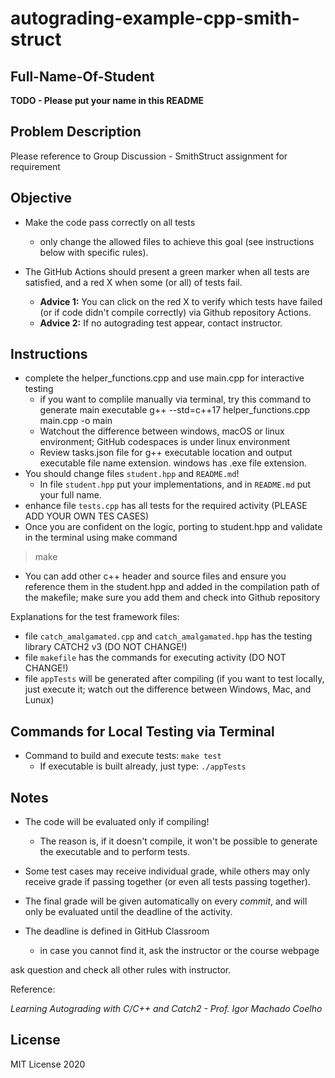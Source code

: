 # autograding-example-cpp-smith-struct

## Full-Name-Of-Student

**TODO - Please put your name in this README**

## Problem Description

Please reference to Group Discussion - SmithStruct assignment for requirement

## Objective

- Make the code pass correctly on all tests
   * only change the allowed files to achieve this goal (see instructions below with specific rules).


- The GitHub Actions should present a green marker when all tests are satisfied, and a red X when some (or all) of tests fail. 
    * **Advice 1:** You can click on the red X to verify which tests have failed (or if code didn't compile correctly) via Github repository Actions.
    * **Advice 2:** If no autograding test appear, contact instructor.

## Instructions

- complete the helper_functions.cpp and use main.cpp for interactive testing
   * if you want to complile manually via terminal, try this command to generate main executable
    g++ --std=c++17 helper_functions.cpp main.cpp -o main
   * Watchout the difference between windows, macOS or linux environment; GitHub codespaces is under linux environment
   * Review tasks.json file for g++ executable location and output executable file name extension.  windows has .exe file extension.
- You should change files `student.hpp` and `README.md`!
   * In file `student.hpp` put your implementations, and in `README.md` put your full name.
- enhance file `tests.cpp` has all tests for the required activity (PLEASE ADD YOUR OWN TES CASES)
- Once you are confident on the logic, porting to student.hpp and validate in the terminal using make command
> make

- You can add other c++ header and source files and ensure you reference them in the student.hpp and added in the compilation path of the makefile; make sure you add them and check into Github repository

Explanations for the test framework files:


- file `catch_amalgamated.cpp` and `catch_amalgamated.hpp` has the testing library CATCH2 v3 (DO NOT CHANGE!)
- file `makefile` has the commands for executing activity (DO NOT CHANGE!)
- file  `appTests` will be generated after compiling (if you want to test locally, just execute it; watch out the difference between Windows, Mac, and Lunux)

## Commands for Local Testing via Terminal

- Command to build and execute tests: `make test`
    * If executable is built already, just type: `./appTests`

## Notes

- The code will be evaluated only if compiling! 
   * The reason is, if it doesn't compile, it won't be possible to generate the executable and to perform tests.

- Some test cases may receive individual grade, while others may only receive grade if passing together (or even all tests passing together).

- The final grade will be given automatically on every *commit*, and will only be evaluated until the deadline of the activity.

- The deadline is defined in GitHub Classroom
   * in case you cannot find it, ask the instructor or the course webpage

ask question and check all other rules with instructor.

Reference:

*Learning Autograding with C/C++ and Catch2 - Prof. Igor Machado Coelho*

## License

MIT License 2020
